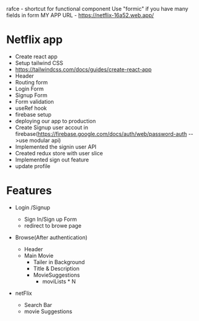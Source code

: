 rafce - shortcut for functional component
Use "formic" if you have many fields in form
MY APP URL - https://netflix-16a52.web.app/

# Netflix app
- Create react app
- Setup tailwind CSS
- https://tailwindcss.com/docs/guides/create-react-app
- Header
- Routing form
- Login Form
- Signup Form
- Form validation
- useRef hook
- firebase setup
- deploying our app to production
- Create Signup user accout in firebase(https://firebase.google.com/docs/auth/web/password-auth  -->use modular api)
- Implemented the signin user API
- Created redux store with user slice
- Implemented sign out feature
- update profile 

 # Features
 - Login /Signup 
    - Sign In/Sign up Form
    - redirect to browe page
 - Browse(After authentication)
    - Header
    - Main Movie
        - Tailer in Background
        - Title & Description
        - MovieSuggestions
            - moviLists * N

  - netFlix
      - Search Bar
      - movie Suggestions


